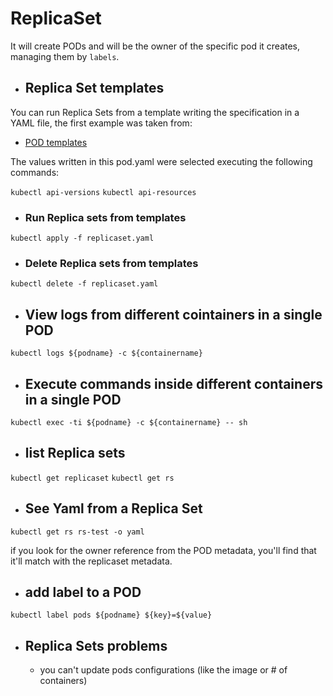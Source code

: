 # ReplicaSet

It will create PODs and will be the owner of the specific pod it creates, managing them by `labels`.

* ## Replica Set templates

You can run Replica Sets from a template writing the specification in a YAML file, the first example was taken from:

* [POD templates](https://kubernetes.io/docs/concepts/workloads/controllers/replicaset/#example)

The values written in this pod.yaml were selected executing the following commands:

`kubectl api-versions`
`kubectl api-resources`

* ### Run Replica sets from templates

`kubectl apply -f replicaset.yaml`

* ### Delete Replica sets from templates

`kubectl delete -f replicaset.yaml`

* ## View logs from different cointainers in a single POD

`kubectl logs ${podname} -c ${containername}`

* ## Execute commands inside different containers in a single POD

`kubectl exec -ti ${podname} -c ${containername} -- sh`

* ## list Replica sets

`kubectl get replicaset`
`kubectl get rs`

* ## See Yaml from a Replica Set

`kubectl get rs rs-test -o yaml`

if you look for the owner reference from the POD metadata, you'll find that it'll match with the replicaset metadata.

* ## add label to a POD

`kubectl label pods ${podname} ${key}=${value}`

* ## Replica Sets problems

  * you can't update pods configurations (like the image or # of containers)
